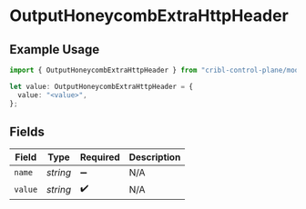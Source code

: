 # OutputHoneycombExtraHttpHeader

## Example Usage

```typescript
import { OutputHoneycombExtraHttpHeader } from "cribl-control-plane/models";

let value: OutputHoneycombExtraHttpHeader = {
  value: "<value>",
};
```

## Fields

| Field              | Type               | Required           | Description        |
| ------------------ | ------------------ | ------------------ | ------------------ |
| `name`             | *string*           | :heavy_minus_sign: | N/A                |
| `value`            | *string*           | :heavy_check_mark: | N/A                |
